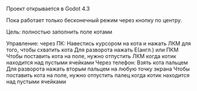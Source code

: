 Проект открывается в Godot 4.3

Пока работает только бесконечный режим через кнопку по центру.

Цель: полностью заполнить поле котами

Управление: 
	через ПК:
		Навестись курсором на кота и нажать ЛКМ для того, чтобы схватить кота
		Для разворота нажать E(англ.) или ПКМ
		Чтобы поставить кота на поле, нужно отпустить ЛКМ когда котик находится над пустыми ячейками
	Через телефон:
		Взять кота пальцем
		Для разворота нажать вторым пальцем на любую точку экрана
		Чтобы поставить кота на поле, нужно отпустить палец когда котик находится над пустыми ячейками
